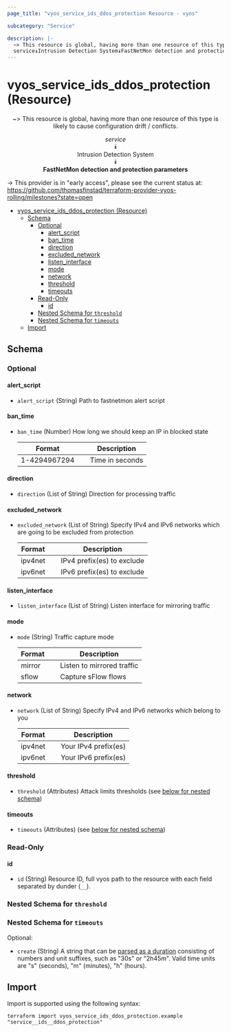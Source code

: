 ```yaml
---
page_title: "vyos_service_ids_ddos_protection Resource - vyos"

subcategory: "Service"

description: |-
  ~> This resource is global, having more than one resource of this type is likely to cause configuration drift / conflicts.
  service⯯Intrusion Detection System⯯FastNetMon detection and protection parameters
---
```


# vyos_service_ids_ddos_protection (Resource)
<center>

~> This resource is global, having more than one resource of this type is likely to cause configuration drift / conflicts.

*service*  
⯯  
Intrusion Detection System  
⯯  
**FastNetMon detection and protection parameters**


</center>

-> This provider is in "early access", please see the current status at: https://github.com/thomasfinstad/terraform-provider-vyos-rolling/milestones?state=open

<!--TOC-->

- [vyos_service_ids_ddos_protection (Resource)](#vyos_service_ids_ddos_protection-resource)
  - [Schema](#schema)
    - [Optional](#optional)
      - [alert_script](#alert_script)
      - [ban_time](#ban_time)
      - [direction](#direction)
      - [excluded_network](#excluded_network)
      - [listen_interface](#listen_interface)
      - [mode](#mode)
      - [network](#network)
      - [threshold](#threshold)
      - [timeouts](#timeouts)
    - [Read-Only](#read-only)
      - [id](#id)
    - [Nested Schema for `threshold`](#nested-schema-for-threshold)
    - [Nested Schema for `timeouts`](#nested-schema-for-timeouts)
  - [Import](#import)

<!--TOC-->

<!-- schema generated by tfplugindocs -->
## Schema

### Optional

#### alert_script
- `alert_script` (String) Path to fastnetmon alert script
#### ban_time
- `ban_time` (Number) How long we should keep an IP in blocked state

    |  Format        &emsp;|  Description      |
    |----------------|-------------------|
    |  1-4294967294  &emsp;|  Time in seconds  |
#### direction
- `direction` (List of String) Direction for processing traffic
#### excluded_network
- `excluded_network` (List of String) Specify IPv4 and IPv6 networks which are going to be excluded from protection

    |  Format   &emsp;|  Description                 |
    |-----------|------------------------------|
    |  ipv4net  &emsp;|  IPv4 prefix(es) to exclude  |
    |  ipv6net  &emsp;|  IPv6 prefix(es) to exclude  |
#### listen_interface
- `listen_interface` (List of String) Listen interface for mirroring traffic
#### mode
- `mode` (String) Traffic capture mode

    |  Format  &emsp;|  Description                 |
    |----------|------------------------------|
    |  mirror  &emsp;|  Listen to mirrored traffic  |
    |  sflow   &emsp;|  Capture sFlow flows         |
#### network
- `network` (List of String) Specify IPv4 and IPv6 networks which belong to you

    |  Format   &emsp;|  Description           |
    |-----------|------------------------|
    |  ipv4net  &emsp;|  Your IPv4 prefix(es)  |
    |  ipv6net  &emsp;|  Your IPv6 prefix(es)  |
#### threshold
- `threshold` (Attributes) Attack limits thresholds (see [below for nested schema](#nestedatt--threshold))
#### timeouts
- `timeouts` (Attributes) (see [below for nested schema](#nestedatt--timeouts))

### Read-Only

#### id
- `id` (String) Resource ID, full vyos path to the resource with each field separated by dunder (`__`).

<a id="nestedatt--threshold"></a>
### Nested Schema for `threshold`


<a id="nestedatt--timeouts"></a>
### Nested Schema for `timeouts`

Optional:

- `create` (String) A string that can be [parsed as a duration](https://pkg.go.dev/time#ParseDuration) consisting of numbers and unit suffixes, such as &#34;30s&#34; or &#34;2h45m&#34;. Valid time units are &#34;s&#34; (seconds), &#34;m&#34; (minutes), &#34;h&#34; (hours).

## Import

Import is supported using the following syntax:

```shell
terraform import vyos_service_ids_ddos_protection.example "service__ids__ddos_protection"
```
